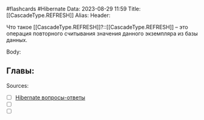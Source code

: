 #flashcards #Hibernate 
Data: 2023-08-29 11:59
Title: [[CascadeType.REFRESH]]
Alias:
Header:

Что такое [[CascadeType.REFRESH]]?::[[CascadeType.REFRESH]] – это операция повторного считывания значения данного экземпляра из базы данных.
<!--SR:!2023-10-27,1,130-->



Body:







Главы:
-


Sources:
- [ ] [Hibernate вопросы-ответы](https://docs.google.com/document/d/104EUUT-gv7xSalJlJu0DInzlyCVFjC5Sz2gcDoVtfyE/edit)
- [ ] []()
- [ ] []()
